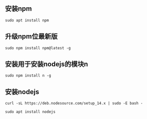 ## 安装npm

```
sudo apt install npm
```

## 升级npm位最新版

```
sudo npm install npm@latest -g
```

## 安装用于安装nodejs的模块n

```
sudo npm install n -g
```



## 安装nodejs

```
curl -sL https://deb.nodesource.com/setup_14.x | sudo -E bash -

sudo apt install nodejs
```





